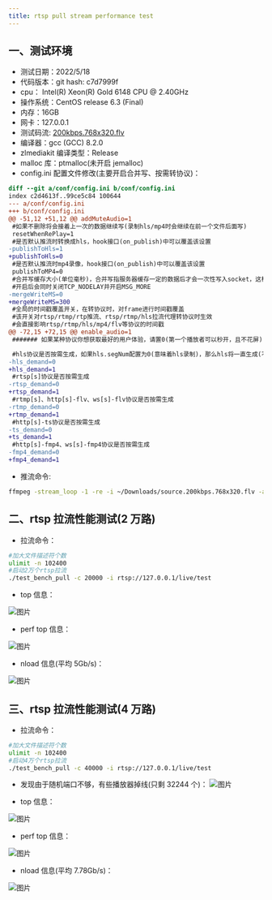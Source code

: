 ```yaml
---
title: rtsp pull stream performance test
---
```


## 一、测试环境

- 测试日期：2022/5/18
- 代码版本：git hash: c7d7999f
- cpu： Intel(R) Xeon(R) Gold 6148 CPU @ 2.40GHz
- 操作系统：CentOS release 6.3 (Final)
- 内存：16GB
- 网卡：127.0.0.1
- 测试码流: [200kbps.768x320.flv](https://raw.githubusercontent.com/ossrs/srs/develop/trunk/doc/source.200kbps.768x320.flv)
- 编译器：gcc (GCC) 8.2.0
- zlmediakit 编译类型：Release
- malloc 库：ptmalloc(未开启 jemalloc)
- config.ini 配置文件修改(主要开启合并写、按需转协议)：

```patch
diff --git a/conf/config.ini b/conf/config.ini
index c2d4613f..99ce5c84 100644
--- a/conf/config.ini
+++ b/conf/config.ini
@@ -51,12 +51,12 @@ addMuteAudio=1
 #如果不删除将会接着上一次的数据继续写(录制hls/mp4时会继续在前一个文件后面写)
 resetWhenRePlay=1
 #是否默认推流时转换成hls，hook接口(on_publish)中可以覆盖该设置
-publishToHls=1
+publishToHls=0
 #是否默认推流时mp4录像，hook接口(on_publish)中可以覆盖该设置
 publishToMP4=0
 #合并写缓存大小(单位毫秒)，合并写指服务器缓存一定的数据后才会一次性写入socket，这样能提高性能，但是会提高延时
 #开启后会同时关闭TCP_NODELAY并开启MSG_MORE
-mergeWriteMS=0
+mergeWriteMS=300
 #全局的时间戳覆盖开关，在转协议时，对frame进行时间戳覆盖
 #该开关对rtsp/rtmp/rtp推流、rtsp/rtmp/hls拉流代理转协议时生效
 #会直接影响rtsp/rtmp/hls/mp4/flv等协议的时间戳
@@ -72,15 +72,15 @@ enable_audio=1
 ####### 如果某种协议你想获取最好的用户体验，请置0(第一个播放者可以秒开，且不花屏)

 #hls协议是否按需生成，如果hls.segNum配置为0(意味着hls录制)，那么hls将一直生成(不管此开关)
-hls_demand=0
+hls_demand=1
 #rtsp[s]协议是否按需生成
-rtsp_demand=0
+rtsp_demand=1
 #rtmp[s]、http[s]-flv、ws[s]-flv协议是否按需生成
-rtmp_demand=0
+rtmp_demand=1
 #http[s]-ts协议是否按需生成
-ts_demand=0
+ts_demand=1
 #http[s]-fmp4、ws[s]-fmp4协议是否按需生成
-fmp4_demand=0
+fmp4_demand=1
```

- 推流命令:

```bash
ffmpeg -stream_loop -1 -re -i ~/Downloads/source.200kbps.768x320.flv -acodec copy -vcodec copy -f flv  rtmp://ip:port/live/test
```

## 二、rtsp 拉流性能测试(2 万路)

- 拉流命令：

```bash
#加大文件描述符个数
ulimit -n 102400
#启动2万个rtsp拉流
./test_bench_pull -c 20000 -i rtsp://127.0.0.1/live/test
```

- top 信息：

![图片](https://user-images.githubusercontent.com/11495632/169055524-10ec0ab2-23a2-4103-b2c4-0c5affb61b85.png)

- perf top 信息：

![图片](https://user-images.githubusercontent.com/11495632/169055647-1c3599a8-63e6-4d08-8179-69e74eed05e4.png)

- nload 信息(平均 5Gb/s)：

![图片](https://user-images.githubusercontent.com/11495632/169055992-16e0c2a6-58db-4683-912a-6e7f94783350.png)

## 三、rtsp 拉流性能测试(4 万路)

- 拉流命令：

```bash
#加大文件描述符个数
ulimit -n 102400
#启动4万个rtsp拉流
./test_bench_pull -c 40000 -i rtsp://127.0.0.1/live/test
```

- 发现由于随机端口不够，有些播放器掉线(只剩 32244 个)：
  ![图片](https://user-images.githubusercontent.com/11495632/169060039-9bfddd5c-62d3-4ddf-8c20-176e7ab4c8b0.png)

- top 信息：

![图片](https://user-images.githubusercontent.com/11495632/169059095-d15b9645-e80e-40ba-a607-31896b90db0c.png)

- perf top 信息：

![图片](https://user-images.githubusercontent.com/11495632/169059190-f4bcae26-c037-49c5-a4c0-002f4d96847f.png)

- nload 信息(平均 7.78Gb/s)：

![图片](https://user-images.githubusercontent.com/11495632/169059778-2c525923-75e5-4935-b489-817249941c6a.png)
